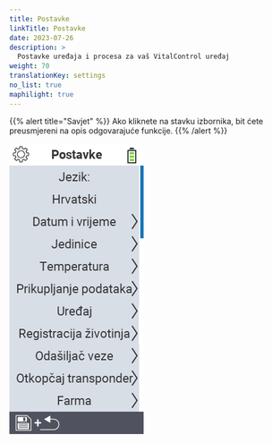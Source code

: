 ```yaml
---
title: Postavke
linkTitle: Postavke
date: 2023-07-26
description: >
  Postavke uređaja i procesa za vaš VitalControl uređaj
weight: 70
translationKey: settings
no_list: true
maphilight: true
---
```

{{% alert title="Savjet" %}}
Ako kliknete na stavku izbornika, bit ćete preusmjereni na opis odgovarajuće funkcije.
{{% /alert %}}

<img src="images/menu.png" alt="VitalControl Postavke" title="Postavke" usemap="#workmap" class="maphilight" />

<map name="workmap">
  <area shape="rect" coords="2,40,230,120" alt="Jezik" title="Postavite i trajno pohranite jezik korisničkog sučelja na vašem VitalControl uređaju&#10;Klik mišem: otvorite dokumentaciju" href="/hr/docs/settings/language/">
  <area shape="rect" coords="2,120,230,160" alt="Datum i Vrijeme" title="Ovdje postavljate datum i vrijeme&#10;Klik mišem: otvorite dokumentaciju" href="/hr/docs/settings/datetime/">
  <area shape="rect" coords="2,160,230,200" alt="Jedinice" title="Ovdje birate jedinice za temperaturu i masu&#10;Klik mišem: otvorite dokumentaciju" href="/hr/docs/settings/units/">
  <area shape="rect" coords="2,200,230,240" alt="Temperatura" title="Postavite postavke temperature za primjenu vašeg VitalControl uređaja&#10;Klik mišem: otvorite dokumentaciju" href="/hr/docs/settings/temperature/">
   <area shape="rect" coords="2,240,230,280" alt="Prikupljanje podataka" title="Ovdje pohranjujete relevantne informacije za prikupljanje podataka o životinjama&#10;Klik mišem: otvorite dokumentaciju" href="/hr/docs/settings/data-acquisition/">
   <area shape="rect" coords="2,280,230,320" alt="Uređaj" title="Ovdje možete prilagoditi razne postavke uređaja&#10;Mausklick: zur Dokumentation" href="/hr/docs/settings/device/">
   <area shape="rect" coords="2,320,230,360" alt="Registracija životinja" title="Ovdje možete prilagoditi nekoliko tvornički postavljenih standarda vezanih uz registraciju novih životinja prema zahtjevima vaše farme.&#10;Klik mišem: otvorite dokumentaciju" href="/hr/docs/settings/animal-registration/">
   <area shape="rect" coords="2,360,230,400" alt="Povezivanje transpondera" title="Postavite dodjelu transpondera na vašem VitalControl uređaju&#10;Klik mišem: otvorite dokumentaciju" href="/hr/docs/settings/transponder-linkage/">
   <area shape="rect" coords="2,400,230,439" alt="Odspajanje transpondera" title="Odredite kako će se ID životinje dodijeliti nakon odspajanja transpondera&#10;Klik mišem: otvorite dokumentaciju" href="/hr/docs/settings/transponder-linkage/">
   <area shape="rect" coords="2,440,230,480" alt="Farma" title="Trajno pohranite svoj službeni dvanaestoznamenkasti nacionalni ID farme na VitalControl uređaju&#10;Klik mišem: otvorite dokumentaciju" href="/hr/docs/settings/farm-number/">
   <area shape="rect" coords="2,482,123,519" alt="Natrag" title="Skočite natrag jednu razinu" href="/hr/docs/menu/mainmenu/">
</map>


